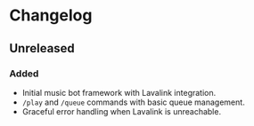 # Changelog

## Unreleased
### Added
- Initial music bot framework with Lavalink integration.
- `/play` and `/queue` commands with basic queue management.
- Graceful error handling when Lavalink is unreachable.
